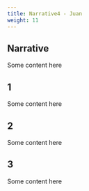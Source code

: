 ```yaml
---
title: Narrative4 - Juan
weight: 11
---
```

<div class="slide" markdown="1">

## Narrative

Some content here

</div>

<div class="slide" markdown="1">

## 1

Some content here

</div>

<div class="slide" markdown="1">

## 2

Some content here

</div>

<div class="slide" markdown="1">

## 3

Some content here

</div>